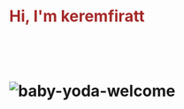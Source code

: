  <h1 style="color:brown"> Hi, I'm keremfiratt <h1/> 
 
  
  <br/>

![baby-yoda-welcome](https://user-images.githubusercontent.com/112391450/187200334-bff9939c-e99e-428d-9167-5a97f6f4517b.gif)

  <br/>


